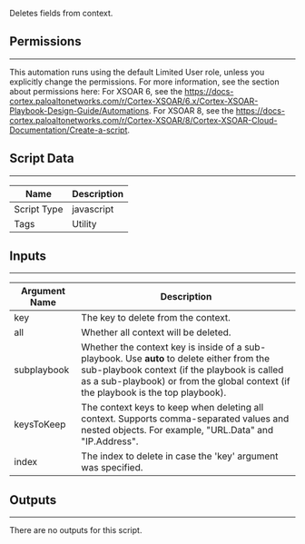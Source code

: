 Deletes fields from context.

## Permissions
---

This automation runs using the default Limited User role, unless you explicitly change the permissions.
For more information, see the section about permissions here: For XSOAR 6, see the https://docs-cortex.paloaltonetworks.com/r/Cortex-XSOAR/6.x/Cortex-XSOAR-Playbook-Design-Guide/Automations. For XSOAR 8, see the https://docs-cortex.paloaltonetworks.com/r/Cortex-XSOAR/8/Cortex-XSOAR-Cloud-Documentation/Create-a-script.

## Script Data
---

| **Name** | **Description** |
| --- | --- |
| Script Type | javascript |
| Tags | Utility |


## Inputs
---

| **Argument Name** | **Description** |
| --- | --- |
| key | The key to delete from the context. |
| all | Whether all context will be deleted. |
| subplaybook | Whether the context key is inside of a sub-playbook. Use **auto** to delete either from the sub-playbook context (if the playbook is called as a sub-playbook) or from the global context (if the playbook is the top playbook). |
| keysToKeep | The context keys to keep when deleting all context. Supports comma-separated values and nested objects. For example, "URL.Data" and "IP.Address". |
| index | The index to delete in case the 'key' argument was specified. |

## Outputs
---
There are no outputs for this script.
